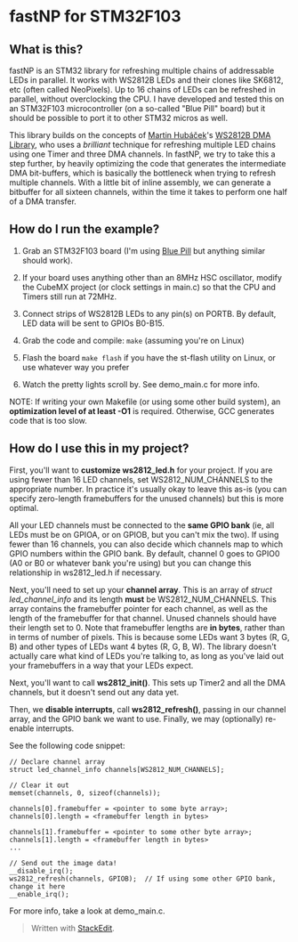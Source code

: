 # fastNP for STM32F103

## What is this?
fastNP is an STM32 library for refreshing multiple chains of addressable LEDs in parallel. It works with WS2812B LEDs and their clones like SK6812, etc (often called NeoPixels). Up to 16 chains of LEDs can be refreshed in parallel, without overclocking the CPU. I have developed and tested this on an STM32F103 microcontroller (on a so-called "Blue Pill" board) but it should be possible to port it to other STM32 micros as well.


This library builds on the concepts of [Martin Hubáček](http://www.martinhubacek.cz/)'s  [WS2812B DMA Library](http://www.martinhubacek.cz/arm/improved-stm32-ws2812b-library), who uses a *brilliant* technique for refreshing multiple LED chains using one Timer and three DMA channels. In fastNP, we try to take this a step further, by heavily optimizing the code that generates the intermediate DMA bit-buffers, which is basically the bottleneck when trying to refresh multiple channels. With a little bit of inline assembly, we can generate a bitbuffer for all sixteen channels, within the time it takes to perform one half of a DMA transfer.

## How do I run the example?
1. Grab an STM32F103 board (I'm using [Blue Pill](https://stm32-base.org/boards/STM32F103C8T6-Blue-Pill.html) but anything similar should work).

2. If your board uses anything other than an 8MHz HSC oscillator, modify the CubeMX project (or clock settings in main.c) so that the CPU and Timers still run at 72MHz.

3. Connect strips of WS2812B LEDs to any pin(s) on PORTB. By default, LED data will be sent to GPIOs B0-B15.

4. Grab the code and compile:
``make``
(assuming you're on Linux)

5. Flash the board
``make flash`` if you have the st-flash utility on Linux, or use whatever way you prefer

6. Watch the pretty lights scroll by. See demo_main.c for more info.

NOTE: If writing your own Makefile (or using some other build system), an **optimization level of at least -O1** is required. Otherwise, GCC generates code that is too slow.

## How do I use this in my project?

First, you'll want to **customize ws2812_led.h** for your project. If you are using fewer than 16 LED channels, set WS2812_NUM_CHANNELS to the appropriate number. In practice it's usually okay to leave this as-is (you can specify zero-length framebuffers for the unused channels) but this is more optimal.

All your LED channels must be connected to the **same GPIO bank** (ie, all LEDs must be on GPIOA, or on GPIOB, but you can't mix the two). If using fewer than 16 channels, you can also decide which channels map to which GPIO numbers within the GPIO bank. By default, channel 0 goes to GPIO0 (A0 or B0 or whatever bank you're using) but you can change this relationship in ws2812_led.h if necessary.

Next, you'll need to set up your **channel array**. This is an array of *struct led_channel_info* and its length **must** be WS2812_NUM_CHANNELS. This array contains the framebuffer pointer for each channel, as well as the length of the framebuffer for that channel. Unused channels should have their length set to 0. Note that framebuffer lengths are **in bytes**, rather than in terms of number of pixels. This is because some LEDs want 3 bytes (R, G, B) and other types of LEDs want 4 bytes (R, G, B, W). The library doesn't actually care what kind of LEDs you're talking to, as long as you've laid out your framebuffers in a way that your LEDs expect.

Next, you'll want to call **ws2812_init()**. This sets up Timer2 and all the DMA channels, but it doesn't send out any data yet.

Then, we **disable interrupts**, call **ws2812_refresh()**, passing in our channel array, and the GPIO bank we want to use. Finally, we may (optionally) re-enable interrupts.

See the following code snippet:


```
// Declare channel array
struct led_channel_info channels[WS2812_NUM_CHANNELS];

// Clear it out
memset(channels, 0, sizeof(channels));

channels[0].framebuffer = <pointer to some byte array>;
channels[0].length = <framebuffer length in bytes>

channels[1].framebuffer = <pointer to some other byte array>;
channels[1].length = <framebuffer length in bytes>
...

// Send out the image data!
__disable_irq();
ws2812_refresh(channels, GPIOB);  // If using some other GPIO bank, change it here
__enable_irq();
```

For more info, take a look at demo_main.c.




> Written with [StackEdit](https://stackedit.io/).
